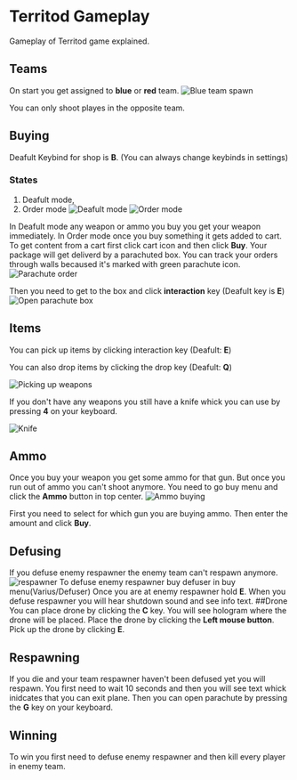 
# Territod Gameplay

Gameplay of Territod game explained.


## Teams

On start you get assigned to **blue** or **red** team.
![Blue team spawn](https://github.com/Anzlc/Territod-Data/blob/main/Images/image0.png?raw=true)

You can only shoot playes in the opposite team.
## Buying

Deafult Keybind for shop is **B**. (You can always change keybinds in settings)
### States
1. Deafult mode,
2. Order mode 
![Deafult mode](https://github.com/Anzlc/Territod-Data/blob/main/Images/image1.png?raw=true)
![Order mode](https://github.com/Anzlc/Territod-Data/blob/main/Images/image2.png?raw=true)

In Deafult mode any weapon or ammo you buy you get your weapon immediately.
In Order mode once you buy something it gets added to cart. To get content from a cart first click cart icon and then click **Buy**.
Your package will get deliverd by a parachuted box. You can track your orders through walls becaused it's marked with green parachute icon.
![Parachute order](https://github.com/Anzlc/Territod-Data/blob/main/Images/image3.png?raw=true)

Then you need to get to the box and click **interaction** key (Deafult key is **E**)
![Open parachute box](https://github.com/Anzlc/Territod-Data/blob/main/Images/image4.png?raw=true)
## Items
You can pick up items by clicking interaction key (Deafult: **E**)

You can also drop items by clicking the drop key (Deafult: **Q**)

![Picking up weapons](https://github.com/Anzlc/Territod-Data/blob/main/Images/image5.png?raw=true)

If you don't have any weapons you still have a knife whick you can use by pressing **4** on your keyboard.

![Knife](https://github.com/Anzlc/Territod-Data/blob/main/Images/image8.png?raw=true)


## Ammo
Once you buy your weapon you get some ammo for that gun. But once you run out of ammo you can't shoot anymore. You need to go buy menu and click the **Ammo** button in top center.
![Ammo buying](https://github.com/Anzlc/Territod-Data/blob/main/Images/image6.png?raw=true)

First you need to select for which gun you are buying ammo. Then enter the amount and click **Buy**.
## Defusing
If you defuse enemy respawner the enemy team can't respawn anymore.
![respawner](https://github.com/Anzlc/Territod-Data/blob/main/Images/image7.png?raw=true)
To defuse enemy respawner buy defuser in buy menu(Varius/Defuser)
Once you are at enemy respawner hold **E**.
When you defuse respawner you will hear shutdown sound and see info text.
##Drone
You can place drone by clicking the **C** key. You will see hologram where the drone will be placed. Place the drone by clicking the **Left mouse button**. Pick up the drone by clicking **E**. 
## Respawning
If you die and your team respawner haven't been defused yet you will respawn. You first need to wait 10 seconds and then you will see text whick inidcates that you can exit plane. Then you can open parachute by pressing the **G** key on your keyboard.
 
## Winning
To win you first need to defuse enemy respawner and then kill every player in enemy team.
